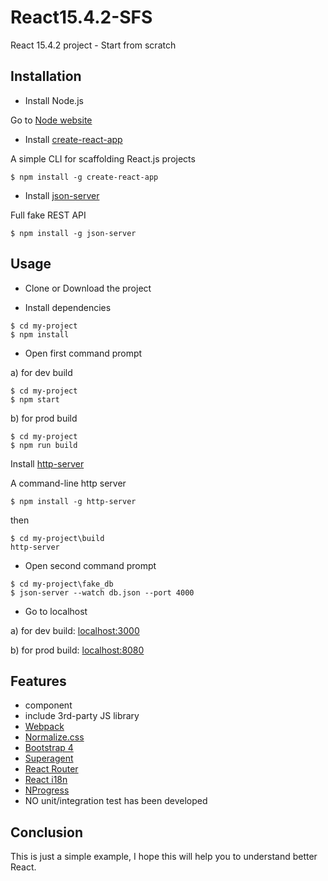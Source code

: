 # React15.4.2-SFS
React 15.4.2 project - Start from scratch

## Installation
- Install Node.js

Go to [Node website](https://nodejs.org/en/)

- Install [create-react-app](https://github.com/facebookincubator/create-react-app)

A simple CLI for scaffolding React.js projects
```
$ npm install -g create-react-app
```

- Install [json-server](https://github.com/typicode/json-server)

Full fake REST API
```
$ npm install -g json-server
```
## Usage

- Clone or Download the project

- Install dependencies
```
$ cd my-project
$ npm install
```

- Open first command prompt

a) for dev build
```
$ cd my-project
$ npm start
```

b) for prod build

```
$ cd my-project
$ npm run build
```

Install [http-server](https://github.com/indexzero/http-server)

A command-line http server
```
$ npm install -g http-server
```
then 

```
$ cd my-project\build
http-server
```

- Open second command prompt
```
$ cd my-project\fake_db
$ json-server --watch db.json --port 4000
```

- Go to localhost

a) for dev build: [localhost:3000](http://localhost:3000/)

b) for prod build: [localhost:8080](http://localhost:8080/)

## Features

- component
- include 3rd-party JS library
- [Webpack](https://webpack.github.io/)
- [Normalize.css](https://necolas.github.io/normalize.css/)
- [Bootstrap 4](https://v4-alpha.getbootstrap.com/getting-started/download/#package-managers)
- [Superagent](https://github.com/visionmedia/superagent)
- [React Router](https://github.com/ReactTraining/react-router)
- [React i18n](https://github.com/i18next/react-i18next)
- [NProgress](https://github.com/rstacruz/nprogress)
- NO unit/integration test has been developed

## Conclusion

This is just a simple example, I hope this will help you to understand better React.
